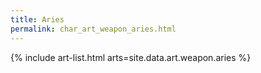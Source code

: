 ```yaml
---
title: Aries
permalink: char_art_weapon_aries.html
---
```


{% include art-list.html arts=site.data.art.weapon.aries %}

